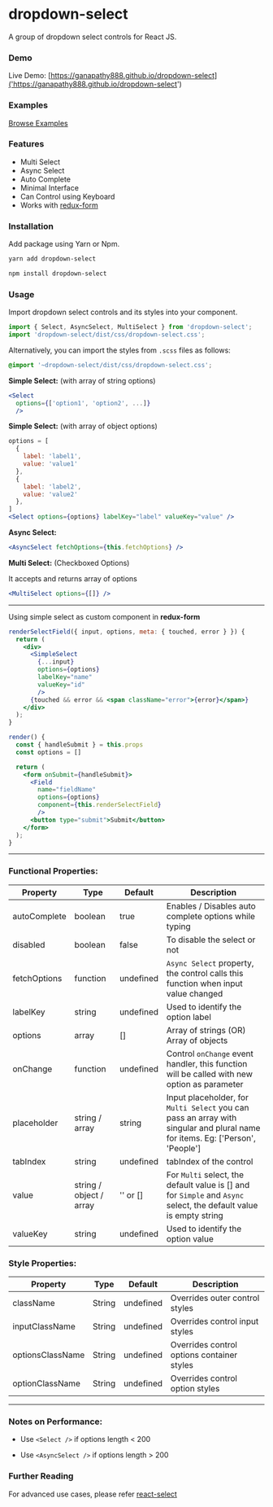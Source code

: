 # dropdown-select

A group of dropdown select controls for React JS.

### Demo

Live Demo:
[https://ganapathy888.github.io/dropdown-select]('https://ganapathy888.github.io/dropdown-select')

### Examples

[Browse Examples](examples)

### Features

* Multi Select
* Async Select
* Auto Complete
* Minimal Interface
* Can Control using Keyboard
* Works with [redux-form](https://github.com/erikras/redux-form/)

### Installation

Add package using Yarn or Npm.

```sh
yarn add dropdown-select
```

```sh
npm install dropdown-select
```

### Usage

Import dropdown select controls and its styles into your component.

```js
import { Select, AsyncSelect, MultiSelect } from 'dropdown-select';
import 'dropdown-select/dist/css/dropdown-select.css';
```

Alternatively, you can import the styles from `.scss` files as follows:

```scss
@import '~dropdown-select/dist/css/dropdown-select.css';
```

**Simple Select:** (with array of string options)

```jsx
<Select
  options={['option1', 'option2', ...]}
  />
```

**Simple Select:** (with array of object options)

```jsx
options = [
  {
    label: 'label1',
    value: 'value1'
  },
  {
    label: 'label2',
    value: 'value2'
  },
]
<Select options={options} labelKey="label" valueKey="value" />
```

**Async Select:**

```jsx
<AsyncSelect fetchOptions={this.fetchOptions} />
```

**Multi Select:** (Checkboxed Options)

It accepts and returns array of options

```jsx
<MultiSelect options={[]} />
```

---

Using simple select as custom component in **redux-form**

```jsx
renderSelectField({ input, options, meta: { touched, error } }) {
  return (
    <div>
      <SimpleSelect
        {...input}
        options={options}
        labelKey="name"
        valueKey="id"
        />
      {touched && error && <span className="error">{error}</span>}
    </div>
  );
}

render() {
  const { handleSubmit } = this.props
  const options = []

  return (
    <form onSubmit={handleSubmit}>
      <Field
        name="fieldName"
        options={options}
        component={this.renderSelectField}
        />
      <button type="submit">Submit</button>
    </form>
  );
}
```

---

### Functional Properties:

| Property     | Type                    | Default   | Description                                                                                                                   |
| ------------ | ----------------------- | --------- | ----------------------------------------------------------------------------------------------------------------------------- |
| autoComplete | boolean                 | true      | Enables / Disables auto complete options while typing                                                                         |
| disabled     | boolean                 | false     | To disable the select or not                                                                                                  |
| fetchOptions | function                | undefined | `Async Select` property, the control calls this function when input value changed                                             |
| labelKey     | string                  | undefined | Used to identify the option label                                                                                             |
| options      | array                   | []        | Array of strings (OR) Array of objects                                                                                        |
| onChange     | function                | undefined | Control `onChange` event handler, this function will be called with new option as parameter                                   |
| placeholder  | string / array          | string    | Input placeholder, for `Multi Select` you can pass an array with singular and plural name for items. Eg: ['Person', 'People'] |
| tabIndex     | string                  | undefined | tabIndex of the control                                                                                                       |
| value        | string / object / array | '' or []  | For `Multi` select, the default value is [] and for `Simple` and `Async` select, the default value is empty string            |
| valueKey     | string                  | undefined | Used to identify the option value                                                                                             |

### Style Properties:

| Property         | Type   | Default   | Description                                |
| ---------------- | ------ | --------- | ------------------------------------------ |
| className        | String | undefined | Overrides outer control styles             |
| inputClassName   | String | undefined | Overrides control input styles             |
| optionsClassName | String | undefined | Overrides control options container styles |
| optionClassName  | String | undefined | Overrides control option styles            |

---

### Notes on Performance:

* Use `<Select />` if options length < 200

* Use `<AsyncSelect />` if options length > 200

### Further Reading

For advanced use cases, please refer
[react-select](https://github.com/JedWatson/react-select)
